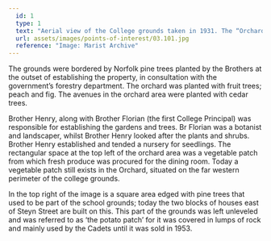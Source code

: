 ```yaml
---
  id: 1
  type: 1
  text: "Aerial view of the College grounds taken in 1931. The “Orchard” is the plume like shape in the centre of the bottom half of the picture."
  url: assets/images/points-of-interest/03.101.jpg
  reference: "Image: Marist Archive"
---
```

The grounds were bordered by Norfolk pine trees planted by the Brothers at the outset of establishing the property, in consultation with the government’s forestry department.  The orchard was planted with fruit trees; peach and fig. The avenues in the orchard area were planted with cedar trees. 

Brother Henry, along with Brother Florian (the first College Principal) was responsible for establishing the gardens and trees. Br Florian was a botanist and landscaper, whilst Brother Henry looked after the plants and shrubs. Brother Henry established and tended a nursery for seedlings. The rectangular space at the top left of the orchard area was a vegetable patch from which fresh produce was procured for the dining room. Today a vegetable patch still exists in the Orchard, situated on the far western perimeter of the college grounds. 

In the top right of the image is a square area edged with pine trees that used to be part of the school grounds; today the two blocks of houses east of Steyn Street are built on this. This part of the grounds was left unleveled and was referred to as ‘the potato patch’ for it was covered in lumps of rock and mainly used by the Cadets until it was sold in 1953.
